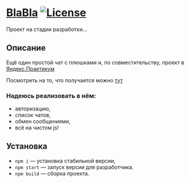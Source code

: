 # [BlaBla](https://jovial-shannon-777119.netlify.app/) [![License](https://img.shields.io/badge/License-Apache%202.0-blue.svg)](https://opensource.org/licenses/Apache-2.0)
Проект на стадии разработки...

## Описание
Ещё один простой чат с плюшками и, по совместительству, проект в [Яндекс.Практикум](https://praktikum.yandex.ru/)

Посмотреть на то, что получается можно [тут](https://jovial-shannon-777119.netlify.app/)

### Надеюсь реализовать в нём:
* авторизацию,
* список чатов,
* обмен сообщениями,
* всё на чистом js!

## Установка
* `npm i` — установка стабильной версии,
* `npm start` — запуск версии для разработчика.
* `npm build` — сборка проекта.